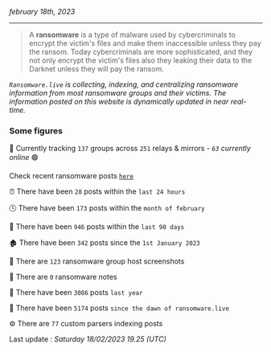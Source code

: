 _february 18th, 2023_

---

> A **ransomware** is a type of malware used by cybercriminals to encrypt the victim's files and make them inaccessible unless they pay the ransom. Today cybercriminals are more sophisticated, and they not only encrypt the victim's files also they leaking their data to the Darknet unless they will pay the ransom.


_`Ransomware.live` is collecting, indexing, and centralizing ransomware information from most ransomware groups and their victims. The information posted on this website is dynamically updated in near real-time._

### Some figures 

🔎 Currently tracking `137` groups across `251` relays & mirrors - _`63` currently online_ 🟢

Check recent ransomware posts [`here`](recentposts.md)


⏰ There have been `28` posts within the `last 24 hours`

🕓 There have been `173` posts within the `month of february`

📅 There have been `946` posts within the `last 90 days`

🏚 There have been `342` posts since the `1st January 2023`

📸 There are `123` ransomware group host screenshots

📝 There are `0` ransomware notes

🚀 There have been `3086` posts `last year`

🐣 There have been `5174` posts `since the dawn of ransomware.live`

⚙️ There are `77` custom parsers indexing posts



Last update : _Saturday 18/02/2023 19.25 (UTC)_

